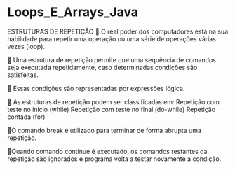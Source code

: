# Loops_E_Arrays_Java

ESTRUTURAS DE REPETIÇÃO
🔸 O real poder dos computadores está na sua habilidade para repetir uma operação ou uma série de operações várias vezes (loop).

🔸 Uma estrutura de repetição permite que uma sequência de comandos seja executada repetidamente, caso determinadas condições são satisfeitas.

🔸 Essas condições são representadas por expressões lógica.

🔸 As estruturas de repetição podem ser classificadas em:
 Repetição com teste no início (while)
 Repetição com teste no final (do-while)
 Repetição contada (for)
 
🔸O comando break é utilizado para terminar de forma abrupta uma repetição.

🔸Quando comando continue é executado, os comandos restantes da repetição são ignorados e programa volta a testar novamente a condição.
